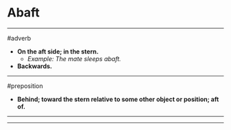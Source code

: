 # Abaft
---
#adverb
- **On the aft side; in the stern.**
	- _Example: The mate sleeps abaft._
- **Backwards.**
---
#preposition
- **Behind; toward the stern relative to some other object or position; aft of.**
---
---
